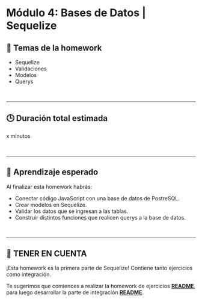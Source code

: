 # **Módulo 4: Bases de Datos | Sequelize**

## **📌 Temas de la homework**

-  Sequelize
-  Validaciones
-  Modelos
-  Querys

<br />

---

## **🕒 Duración total estimada**

x minutos

<br />

---

## **🔎 Aprendizaje esperado**

Al finalizar esta homework habrás:

-  Conectar código JavaScript con una base de datos de PostreSQL.
-  Crear modelos en Sequelize.
-  Validar los datos que se ingresan a las tablas.
-  Construir distintos funciones que realicen querys a la base de datos.

<br />

---

## **📎 TENER EN CUENTA**

¡Esta homework es la primera parte de Sequelize! Contiene tanto ejercicios como integración.

Te sugerimos que comiences a realizar la homework de ejercicios [**README**](./01%20-%20Exercises/README.md), para luego desarrollar la parte de integración [**README**](./02%20-%20Integration/README.md).
